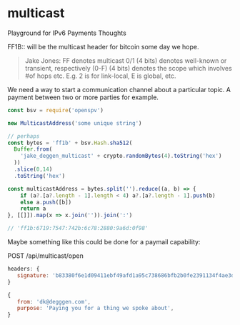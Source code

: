 # multicast
Playground for IPv6 Payments Thoughts

FF1B:: will be the multicast header for bitcoin some day we hope. 

> Jake Jones:
> FF denotes multicast
> 0/1 (4 bits) denotes well-known or transient, respectively
> (0-F) (4 bits) denotes the scope which involves #of hops etc. E.g. 2 is for link-local, E is global, etc.

We need a way to start a communication channel about a particular topic. A payment between two or more parties for example.

```javascript
const bsv = require('openspv')

new MulticastAddress('some unique string')

// perhaps
const bytes = 'ff1b' + bsv.Hash.sha512(
  Buffer.from(
    'jake_deggen_multicast' + crypto.randomBytes(4).toString('hex')
  ))
  .slice(0,14)
  .toString('hex')

const multicastAddress = bytes.split('').reduce((a, b) => {
    if (a?.[a?.length - 1].length < 4) a?.[a?.length - 1].push(b)
    else a.push([b])
    return a
}, [[]]).map(x => x.join('')).join(':')

// 'ff1b:6719:7547:742b:6c78:2880:9a6d:0f98'

```

Maybe something like this could be done for a paymail capability:

POST /api/multicast/open
```javascript
headers: {
   signature: 'b83380f6e1d09411ebf49afd1a95c738686bfb2b0fe2391134f4ae3d6d77b78a'
}

{
   from: 'dk@degggen.com',
   purpose: 'Paying you for a thing we spoke about',
}
```
